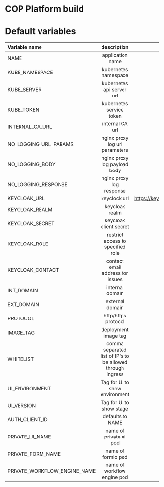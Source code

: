 # COP Platform build



# Default variables


| Variable name | description | example |
|:---|:---:|---:|
| NAME | application name | app1 |
| KUBE_NAMESPACE | kubernetes namespace | develop |
| KUBE_SERVER | kubernetes api server url ||
| KUBE_TOKEN | kubernetes service token | XXXX |
| INTERNAL_CA_URL | internal CA url | ca.develop.svc.cluster.local |
| NO_LOGGING_URL_PARAMS | nginx proxy log url parameters | false |
| NO_LOGGING_BODY | nginx proxy log payload body | false |
| NO_LOGGING_RESPONSE | nginx proxy log response | false |
| KEYCLOAK_URL | keyclock url | https://keycloak.develop.svc.cluster.local/auth |
| KEYCLOAK_REALM | keycloak realm | develop |
| KEYCLOAK_SECRET | keycloak client secret | XXXX |
| KEYCLOAK_ROLE | restrict access to specified role | roleA |
| KEYCLOAK_CONTACT | contact email address for issues | xyz@example.com |
| INT_DOMAIN | internal domain | namespace.scv.cluster.local |
| EXT_DOMAIN | external domain | example.com |
| PROTOCOL | http/https protocol | https:// |
| IMAGE_TAG | deployment image tag | build_1 |
| WHITELIST | comma separated list of IP's to be allowed through ingress | x.x.x.x |
| UI_ENVIRONMENT| Tag for UI to show environment | DEVELOPMENT |
| UI_VERSION | Tag for UI to show stage | ALPHA |
| AUTH_CLIENT_ID | defaults to NAME ||
| PRIVATE_UI_NAME| name of private ui pod | private-ui |
| PRIVATE_FORM_NAME | name of formio pod | private-formio |
| PRIVATE_WORKFLOW_ENGINE_NAME | name of workflow engine pod | private-workflow-engine |